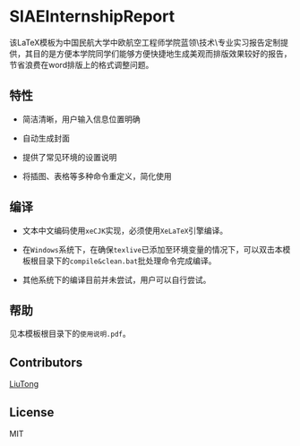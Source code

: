 # SIAEInternshipReport

该LaTeX模板为中国民航大学中欧航空工程师学院蓝领\技术\专业实习报告定制提供，其目的是方便本学院同学们能够方便快捷地生成美观而排版效果较好的报告，节省浪费在word排版上的格式调整问题。

## 特性

* 简洁清晰，用户输入信息位置明确

* 自动生成封面

* 提供了常见环境的设置说明

* 将插图、表格等多种命令重定义，简化使用

## 编译

* 文本中文编码使用`xeCJK`实现，必须使用`XeLaTeX`引擎编译。

* 在`Windows`系统下，在确保`texlive`已添加至环境变量的情况下，可以双击本模板根目录下的`compile&clean.bat`批处理命令完成编译。

* 其他系统下的编译目前并未尝试，用户可以自行尝试。

## 帮助

见本模板根目录下的`使用说明.pdf`。

## Contributors

[LiuTong](http://iliutong.cn)

## License

MIT



